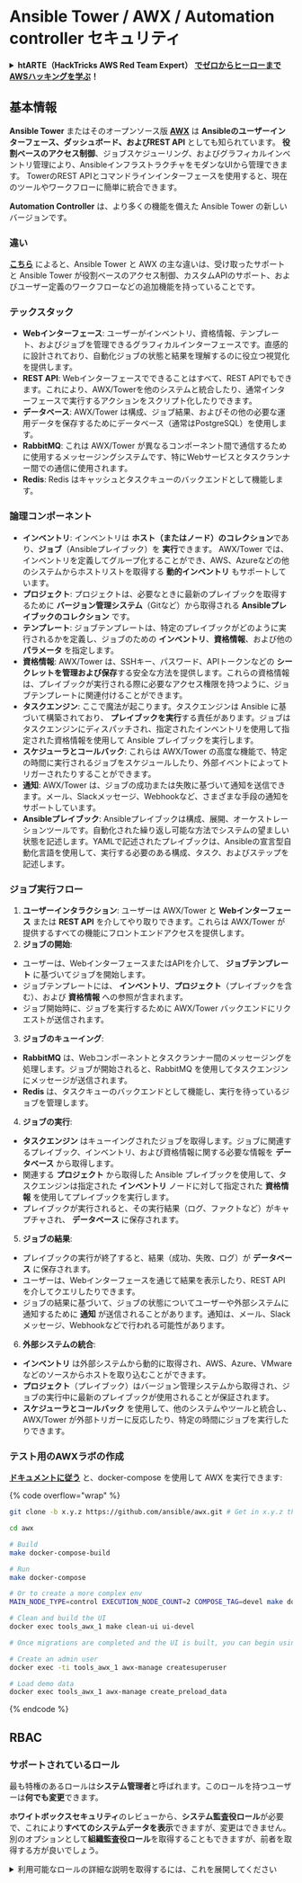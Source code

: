 # Ansible Tower / AWX / Automation controller セキュリティ

<details>

<summary><strong>htARTE（HackTricks AWS Red Team Expert）</strong> <a href="https://training.hacktricks.xyz/courses/arte"><strong>でゼロからヒーローまでAWSハッキングを学ぶ</strong></a><strong>！</strong></summary>

HackTricks をサポートする他の方法:

* **HackTricks で企業を宣伝**したい場合や **HackTricks をPDFでダウンロード**したい場合は [**SUBSCRIPTION PLANS**](https://github.com/sponsors/carlospolop) をチェックしてください！
* [**公式PEASS＆HackTricksスウォッグ**](https://peass.creator-spring.com)を入手する
* [**The PEASS Family**](https://opensea.io/collection/the-peass-family)を発見し、独占的な [**NFTs**](https://opensea.io/collection/the-peass-family) のコレクションを見る
* **💬 [Discordグループ](https://discord.gg/hRep4RUj7f)** に参加するか、[telegramグループ](https://t.me/peass) に参加するか、**Twitter** 🐦 で **@hacktricks_live** をフォローする。
* **ハッキングトリックを共有するために** [**HackTricks**](https://github.com/carlospolop/hacktricks) と [**HackTricks Cloud**](https://github.com/carlospolop/hacktricks-cloud) のGitHubリポジトリにPRを提出する。

</details>

## 基本情報

**Ansible Tower** またはそのオープンソース版 [**AWX**](https://github.com/ansible/awx) は **Ansibleのユーザーインターフェース、ダッシュボード、およびREST API** としても知られています。 **役割ベースのアクセス制御**、ジョブスケジューリング、およびグラフィカルインベントリ管理により、AnsibleインフラストラクチャをモダンなUIから管理できます。 TowerのREST APIとコマンドラインインターフェースを使用すると、現在のツールやワークフローに簡単に統合できます。

**Automation Controller** は、より多くの機能を備えた Ansible Tower の新しいバージョンです。

### 違い

[**こちら**](https://blog.devops.dev/ansible-tower-vs-awx-under-the-hood-65cfec78db00) によると、Ansible Tower と AWX の主な違いは、受け取ったサポートと Ansible Tower が役割ベースのアクセス制御、カスタムAPIのサポート、およびユーザー定義のワークフローなどの追加機能を持っていることです。

### テックスタック

* **Webインターフェース**: ユーザーがインベントリ、資格情報、テンプレート、およびジョブを管理できるグラフィカルインターフェースです。直感的に設計されており、自動化ジョブの状態と結果を理解するのに役立つ視覚化を提供します。
* **REST API**: Webインターフェースでできることはすべて、REST APIでもできます。これにより、AWX/Towerを他のシステムと統合したり、通常インターフェースで実行するアクションをスクリプト化したりできます。
* **データベース**: AWX/Tower は構成、ジョブ結果、およびその他の必要な運用データを保存するためにデータベース（通常はPostgreSQL）を使用します。
* **RabbitMQ**: これは AWX/Tower が異なるコンポーネント間で通信するために使用するメッセージングシステムです、特にWebサービスとタスクランナー間での通信に使用されます。
* **Redis**: Redis はキャッシュとタスクキューのバックエンドとして機能します。

### 論理コンポーネント

* **インベントリ**: インベントリは **ホスト（またはノード）のコレクション**であり、**ジョブ**（Ansibleプレイブック）を **実行**できます。 AWX/Tower では、インベントリを定義してグループ化することができ、AWS、Azureなどの他のシステムからホストリストを取得する **動的インベントリ** もサポートしています。
* **プロジェクト**: プロジェクトは、必要なときに最新のプレイブックを取得するために **バージョン管理システム**（Gitなど）から取得される **Ansibleプレイブックのコレクション** です。
* **テンプレート**: ジョブテンプレートは、特定のプレイブックがどのように実行されるかを定義し、ジョブのための **インベントリ**、**資格情報**、および他の **パラメータ** を指定します。
* **資格情報**: AWX/Tower は、SSHキー、パスワード、APIトークンなどの **シークレットを管理および保存**する安全な方法を提供します。これらの資格情報は、プレイブックが実行される際に必要なアクセス権限を持つように、ジョブテンプレートに関連付けることができます。
* **タスクエンジン**: ここで魔法が起こります。タスクエンジンは Ansible に基づいて構築されており、 **プレイブックを実行**する責任があります。ジョブはタスクエンジンにディスパッチされ、指定されたインベントリを使用して指定された資格情報を使用して Ansible プレイブックを実行します。
* **スケジューラとコールバック**: これらは AWX/Tower の高度な機能で、特定の時間に実行されるジョブをスケジュールしたり、外部イベントによってトリガーされたりすることができます。
* **通知**: AWX/Tower は、ジョブの成功または失敗に基づいて通知を送信できます。メール、Slackメッセージ、Webhookなど、さまざまな手段の通知をサポートしています。
* **Ansibleプレイブック**: Ansibleプレイブックは構成、展開、オーケストレーションツールです。自動化された繰り返し可能な方法でシステムの望ましい状態を記述します。YAMLで記述されたプレイブックは、Ansibleの宣言型自動化言語を使用して、実行する必要のある構成、タスク、およびステップを記述します。

### ジョブ実行フロー

1. **ユーザーインタラクション**: ユーザーは AWX/Tower と **Webインターフェース** または **REST API** を介してやり取りできます。これらは AWX/Tower が提供するすべての機能にフロントエンドアクセスを提供します。
2. **ジョブの開始**:
* ユーザーは、WebインターフェースまたはAPIを介して、 **ジョブテンプレート** に基づいてジョブを開始します。
* ジョブテンプレートには、 **インベントリ**、**プロジェクト**（プレイブックを含む）、および **資格情報** への参照が含まれます。
* ジョブ開始時に、ジョブを実行するために AWX/Tower バックエンドにリクエストが送信されます。
3. **ジョブのキューイング**:
* **RabbitMQ** は、Webコンポーネントとタスクランナー間のメッセージングを処理します。ジョブが開始されると、RabbitMQ を使用してタスクエンジンにメッセージが送信されます。
* **Redis** は、タスクキューのバックエンドとして機能し、実行を待っているジョブを管理します。
4. **ジョブの実行**:
* **タスクエンジン** はキューイングされたジョブを取得します。ジョブに関連するプレイブック、インベントリ、および資格情報に関する必要な情報を **データベース** から取得します。
* 関連する **プロジェクト** から取得した Ansible プレイブックを使用して、タスクエンジンは指定された **インベントリ** ノードに対して指定された **資格情報** を使用してプレイブックを実行します。
* プレイブックが実行されると、その実行結果（ログ、ファクトなど）がキャプチャされ、 **データベース** に保存されます。
5. **ジョブの結果**:
* プレイブックの実行が終了すると、結果（成功、失敗、ログ）が **データベース** に保存されます。
* ユーザーは、Webインターフェースを通じて結果を表示したり、REST APIを介してクエリしたりできます。
* ジョブの結果に基づいて、ジョブの状態についてユーザーや外部システムに通知するために **通知** が送信されることがあります。通知は、メール、Slackメッセージ、Webhookなどで行われる可能性があります。
6. **外部システムの統合**:
* **インベントリ** は外部システムから動的に取得され、AWS、Azure、VMwareなどのソースからホストを取り込むことができます。
* **プロジェクト**（プレイブック）はバージョン管理システムから取得され、ジョブの実行中に最新のプレイブックが使用されることが保証されます。
* **スケジューラとコールバック** を使用して、他のシステムやツールと統合し、AWX/Tower が外部トリガーに反応したり、特定の時間にジョブを実行したりできます。

### テスト用のAWXラボの作成

[**ドキュメントに従う**](https://github.com/ansible/awx/blob/devel/tools/docker-compose/README.md) と、docker-compose を使用して AWX を実行できます:

{% code overflow="wrap" %}
```bash
git clone -b x.y.z https://github.com/ansible/awx.git # Get in x.y.z the latest release version

cd awx

# Build
make docker-compose-build

# Run
make docker-compose

# Or to create a more complex env
MAIN_NODE_TYPE=control EXECUTION_NODE_COUNT=2 COMPOSE_TAG=devel make docker-compose

# Clean and build the UI
docker exec tools_awx_1 make clean-ui ui-devel

# Once migrations are completed and the UI is built, you can begin using AWX. The UI can be reached in your browser at https://localhost:8043/#/home, and the API can be found at https://localhost:8043/api/v2.

# Create an admin user
docker exec -ti tools_awx_1 awx-manage createsuperuser

# Load demo data
docker exec tools_awx_1 awx-manage create_preload_data
```
{% endcode %}

## RBAC

### サポートされているロール

最も特権のあるロールは**システム管理者**と呼ばれます。このロールを持つユーザーは**何でも変更**できます。

**ホワイトボックスセキュリティ**のレビューから、**システム監査役ロール**が必要で、これにより**すべてのシステムデータを表示**できますが、変更はできません。別のオプションとして**組織監査役ロール**を取得することもできますが、前者を取得する方が良いでしょう。

<details>

<summary>利用可能なロールの詳細な説明を取得するには、これを展開してください</summary>

1. **システム管理者**:
* これはシステム内の任意のリソースにアクセスして変更できるスーパーユーザーロールです。
* すべての組織、チーム、プロジェクト、インベントリ、ジョブテンプレートなどを管理できます。
2. **システム監査役**:
* このロールを持つユーザーはすべてのシステムデータを表示できますが、変更はできません。
* このロールはコンプライアンスと監視のために設計されています。
3. **組織ロール**:
* **管理者**: 組織のリソースに対する完全な制御権限を持ちます。
* **監査役**: 組織のリソースへの閲覧専用アクセス権を持ちます。
* **メンバー**: 特定の権限を持たない組織の基本メンバーシップ。
* **実行**: 組織内でジョブテンプレートを実行できます。
* **読み取り**: 組織のリソースを表示できます。
4. **プロジェクトロール**:
* **管理者**: プロジェクトを管理および変更できます。
* **使用**: ジョブテンプレートでプロジェクトを使用できます。
* **更新**: ソースコントロールを使用してプロジェクトを更新できます。
5. **インベントリロール**:
* **管理者**: インベントリを管理および変更できます。
* **アドホック**: インベントリでアドホックコマンドを実行できます。
* **更新**: インベントリソースを更新できます。
* **使用**: インベントリをジョブテンプレートで使用できます。
* **読み取り**: 閲覧専用アクセスです。
6. **ジョブテンプレートロール**:
* **管理者**: ジョブテンプレートを管理および変更できます。
* **実行**: ジョブを実行できます。
* **読み取り**: 閲覧専用アクセスです。
7. **資格情報ロール**:
* **管理者**: 資格情報を管理および変更できます。
* **使用**: ジョブテンプレートやその他関連リソースで資格情報を使用できます。
* **読み取り**: 閲覧専用アクセスです。
8. **チームロール**:
* **メンバー**: チームの一員ですが、特定の権限はありません。
* **管理者**: チームのメンバーや関連リソースを管理できます。
9. **ワークフローロール**:
* **管理者**: ワークフローを管理および変更できます。
* **実行**: ワークフローを実行できます。
* **読み取り**: 閲覧専用アクセスです。

</details>
